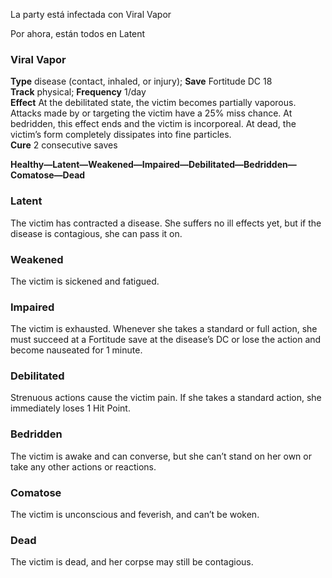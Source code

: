 La party está infectada con Viral Vapor

Por ahora, están todos en Latent

### Viral Vapor

**Type** disease (contact, inhaled, or injury); **Save** Fortitude DC 18  
**Track** physical; **Frequency** 1/day  
**Effect** At the debilitated state, the victim becomes partially vaporous. Attacks made by or targeting the victim have a 25% miss chance. At bedridden, this effect ends and the victim is incorporeal. At dead, the victim’s form completely dissipates into fine particles.  
**Cure** 2 consecutive saves

**Healthy—Latent—Weakened—Impaired—Debilitated—Bedridden—Comatose—Dead**

### Latent

The victim has contracted a disease. She suffers no ill effects yet, but if the disease is contagious, she can pass it on.

### Weakened

The victim is sickened and fatigued.

### Impaired

The victim is exhausted. Whenever she takes a standard or full action, she must succeed at a Fortitude save at the disease’s DC or lose the action and become nauseated for 1 minute.

### Debilitated

Strenuous actions cause the victim pain. If she takes a standard action, she immediately loses 1 Hit Point.

### Bedridden

The victim is awake and can converse, but she can’t stand on her own or take any other actions or reactions.

### Comatose

The victim is unconscious and feverish, and can’t be woken.

### Dead

The victim is dead, and her corpse may still be contagious.